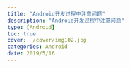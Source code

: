 ```yaml
---
title: "Android开发过程中注意问题"
description: "Android开发过程中注意问题"
type: [Android]
toc: true
cover:  /cover/img102.jpg
categories: Android
date: 2019/5/16
---
```

